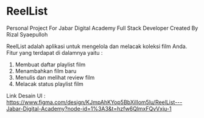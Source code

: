 # ReelList
Personal Project For Jabar Digital Academy Full Stack Developer
Created By Rizal Syaepulloh

ReelList adalah aplikasi untuk mengelola dan melacak koleksi film Anda. Fitur yang terdapat di dalamnya yaitu :

1. Membuat daftar playlist film
2. Menambahkan film baru
3. Menulis dan melihat review film
4. Melacak status playlist film


Link Desain UI : https://www.figma.com/design/KJmpAhKYop5BbXiIIom5lu/ReelList---Jabar-Digital-Academy?node-id=1%3A3&t=hzfw6QlmxFQvVxju-1
